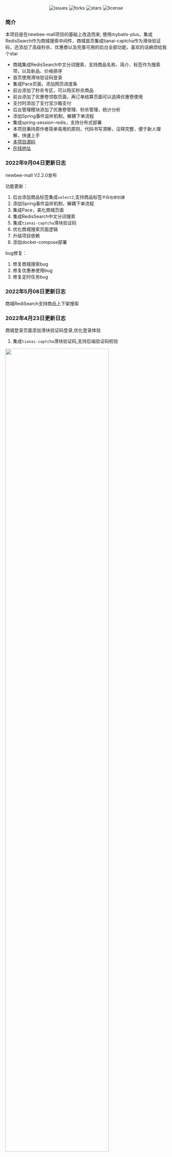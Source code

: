 <p align="center">
<img src="https://img.shields.io/github/issues/wayn111/newbee-mall" alt="issues">
<img src="https://img.shields.io/github/forks/wayn111/newbee-mall" alt="forks">
<img src="https://img.shields.io/github/stars/wayn111/newbee-mall" alt="stars">
<img src="https://img.shields.io/github/license/wayn111/newbee-mall" alt="license">
</p>

### 简介
本项目是在newbee-mall项目的基础上改造而来, 使用mybatis-plus，集成RedisSearch作为商城搜索中间件，商城首页集成tianai-captcha作为滑块验证码，还添加了高级秒杀、优惠劵以及完善可用的后台全部功能，喜欢的话麻烦给我个star

- 商城集成RedisSearch中文分词搜索，支持商品名称、简介、标签作为搜索项，以及新品、价格排序
- 首页使用滑块验证码登录
- 集成Pace页面，添加网页进度条
- 前台添加了秒杀专区，可以购买秒杀商品
- 前台添加了优惠卷领取页面，再订单结算页面可以选择优惠卷使用
- 支付时添加了支付宝沙箱支付
- 后台管理模块添加了优惠卷管理、秒杀管理，统计分析
- 添加Spring事件监听机制，解耦下单流程
- 集成spring-session-redis，支持分布式部署
- 本项目秉持原作者简单易用的原则，代码书写清晰，注释完整，便于新人理解，快速上手
- [本项目源码](https://github.com/wayn111/newbee-mall)
- [在线地址](http://121.89.238.61/newbeemall)

### 2022年9月04日更新日志
newbee-mall V2.2.0发布

功能更新：
1. 后台添加商品标签集成`select2`,支持商品标签`不存在即创建`
2. 添加Spring事件监听机制，解耦下单流程
3. 集成Pace，美化商城页面
4. 集成RedisSearch中文分词搜索
5. 集成`tianai-captcha`滑块验证码
6. 优化商城搜索页面逻辑
7. 升级项目依赖
8. 添加docker-compose部署

bug修复：
1. 修复商城搜索bug
2. 修复优惠券使用bug
3. 修复定时任务bug

### 2022年5月08日更新日志
商城RediSearch支持商品上下架搜索

### 2022年4月23日更新日志
商城登录页面添加滑块验证码登录,优化登录体验

1. 集成`tianai-captcha`滑块验证码,支持后端验证码校验
<img style="width:80%" src="https://img-blog.csdnimg.cn/dd521d119cde4eddb934eda27532cc95.png? x-oss-process=image/watermark, type_d3F5LXplbmhlaQ,shadow_50,text_Q1NETiBAV2F5bjExMQ==,size_20,color_FFFFFF,t_70,g_se,x_16">

### 2022年4月12日更新日志

使用Spring事件监听机制，解耦下单流程，集成Pace美化商城进度条

1. 添加Spring事件监听机制，解耦下单流程，将下单流程拆解为订单校验、生成订单号、发送事件异步保存订单流程
2. 集成Pace页面，添加网页进度条，美化商城页面

### 2022年3月27日更新日志

商城添加RedisSearch搜索，支持中文分词搜索，推荐、新品、价格排序搜索

1. 添加RedisSearch测试用例
2. 后台添加RedisSearch同步按钮
3. 商城支持RedisSearch中文分词搜索

### 2022年3月21日更新日志

升级版本号至2.1.3，是一个功能完善版本

1. 支持分布式部署
2. 升级spring版本至2.6.4
3. 升级mybatis-plus至3.5.1
4. 添加Dockerfile文件支持容器部署

### 2021年5月30日更新日志

升级版本号至2.1.2，是一个代码优化版本

1. 秒杀专区购物车数量显示错误bug修复
2. 支付宝沙箱支付bug修复，显示沙箱账号
   ![$K%_1@7UM)9$)Q{CWC{Z3DO.png](https://upload-images.jianshu.io/upload_images/10522714-864bb229d2460a4e.png?imageMogr2/auto-orient/strip%7CimageView2/2/w/1240)
3. 将默认编辑器替换为[froala editor](https://froala.com/wysiwyg-editor/)
   ，[与tinyMCE比较](https://froala.com//blog/editor/froala-vs-tinymce/)
   ![froala编辑器.png](https://upload-images.jianshu.io/upload_images/10522714-9ca28b3808115969.png?imageMogr2/auto-orient/strip%7CimageView2/2/w/1240)
4. 添加站点演示模式，通过拦截器对不允许操作的后台路径进行错误提示处理
   ![QQ截图20210530155159.png](https://upload-images.jianshu.io/upload_images/10522714-1631176d29e984a0.png?imageMogr2/auto-orient/strip%7CimageView2/2/w/1240)
5. 升级pom文件部分依赖

### 2021年1月14日 秒杀接口升级

本次升级主要在原有秒杀功能的基础上进行了完善，秒杀优化如下：

1. 秒杀页面静态化
2. 添加了秒杀接口限流，基于springAOP实现
3. 添加了秒杀接口防止重复提交，基于spring拦截器实现
4. 使用令牌桶算法过滤用户请求
5. 使用redis-set数据结构判断用户是否买过秒杀商品
6. 使用redis配合lua脚本进行原子自减，判断商品缓存库存是否大于0
7. 获取商品缓存，判断秒杀商品是否再有效期内
8. 执行存储过程（减库存 + 记录购买行为）
9. 使用redis-set数据结构记录购买过的用户
10. 返回用户秒杀成功VO
11. 下单后启用秒杀订单5分钟未支付超期任务
12. 订单5分钟内未支付则自动取消订单并回退库存

------

### 开发部署

```
# 1. 克隆项目
git clone git@github.com:wayn111/newbee-mall.git

# 2. 导入项目依赖
将newbee-mall目录用idea打开，导入maven依赖

# 3. 安装Mysql8.0+、Redis3.0+(RediSearch2.0+)、Jdk8+、Maven3.5+

# 4. 导入sql文件
在项目根目录下sql文件夹下，找到`newbee_mall_db_包含秒杀and优惠卷.sql`文件，新建mysql数据库newbee_mall_db，导入其中

# 5. 解压项目图片
将项目根目录下upload.zip文件加压缩到D盘upload文件夹中，eg:D:\\upload

# 6. 修改Mysql、Redis连接配置
修改`application-dev.yml`文件中数据连接配置相关信息

# 7. 启动项目
找到NewBeeMallApplication文件，右键`run AdminApplication`，启动项目

# 8. 访问
打开浏览器输入：http://localhost:84/newbeemall
```

------

**这里推荐另一套H5商城项目， [waynboot-mall](https://github.com/wayn111/waynboot-mall) 是一套全部开源的微商城项目，包含一个运营后台、h5商城和api接口。
实现了一个商城所需的首页展示、商品分类、商品详情、sku详情、商品搜索、加入购物车、结算下单、订单状态流转、商品评论等一系列功能。
技术上基于Springboot2.0，整合了Redis、RabbitMQ、ElasticSearch等常用中间件，
贴近生产环境实际经验开发而来不断完善、优化、改进中。                                        
在线地址：http://82.157.141.70/mall**

### 在线截图

| 商城首页 ![index](https://newbee-mall.oss-cn-beijing.aliyuncs.com/poster/product/index-01.gif) | 商品搜索 ![search](https://newbee-mall.oss-cn-beijing.aliyuncs.com/poster/product/search.png)|
| ---------------------------------- | ---------------------------------- |
| 购物车 ![cart](https://newbee-mall.oss-cn-beijing.aliyuncs.com/poster/product/cart.png) | 订单结算 ![settle](https://newbee-mall.oss-cn-beijing.aliyuncs.com/poster/product/settle.png)|
| 订单列表 ![orders](https://newbee-mall.oss-cn-beijing.aliyuncs.com/poster/product/orders.png) | 支付页面 ![settle](https://newbee-mall.oss-cn-beijing.aliyuncs.com/poster/product/wx-pay.png)
| 分类管理 ![分类管理](https://p6-juejin.byteimg.com/tos-cn-i-k3u1fbpfcp/4b04d591cf7c4b64b69998936298a521~tplv-k3u1fbpfcp-watermark.image) | 会员管理 ![会员管理](https://p6-juejin.byteimg.com/tos-cn-i-k3u1fbpfcp/92d7d36101d14fd8bb2a78ac776f4061~tplv-k3u1fbpfcp-watermark.image)|
| 优惠劵管理 ![优惠劵管理](https://p9-juejin.byteimg.com/tos-cn-i-k3u1fbpfcp/d795de360a0042a88e66f7e40807dfcd~tplv-k3u1fbpfcp-watermark.image) | 商品管理 ![商品管理](https://p1-juejin.byteimg.com/tos-cn-i-k3u1fbpfcp/9cbe8bcdba2448c091a6f56a85e4277f~tplv-k3u1fbpfcp-watermark.image)|
| 秒杀管理 ![秒杀管理](https://p9-juejin.byteimg.com/tos-cn-i-k3u1fbpfcp/e1a2adfd2300497b9f5e95aade9b7fe7~tplv-k3u1fbpfcp-watermark.image)| 订单管理 ![订单管理](https://p6-juejin.byteimg.com/tos-cn-i-k3u1fbpfcp/612fa67ad62d48929ae64d10e9ea58c7~tplv-k3u1fbpfcp-watermark.image)|

------

##### 秒杀专区

秒杀专区为用户展示了后台设置的秒杀商品，在秒杀有效期内可以进行商品秒杀操作. 秒杀接口使用了接口限流、Redis以及储存过程提高秒杀操作的tps

![](https://p1-juejin.byteimg.com/tos-cn-i-k3u1fbpfcp/e712d152fec14cc2ab2ba49a7fa8ffaa~tplv-k3u1fbpfcp-watermark.image)
![](https://p1-juejin.byteimg.com/tos-cn-i-k3u1fbpfcp/6cbe7bc5834947f888f3264de5b377c7~tplv-k3u1fbpfcp-watermark.image)
![](https://p6-juejin.byteimg.com/tos-cn-i-k3u1fbpfcp/6dc788dffb534669888aff9791498be0~tplv-k3u1fbpfcp-watermark.image)
![](https://p1-juejin.byteimg.com/tos-cn-i-k3u1fbpfcp/c3159a78f6204176822baa2823b7005e~tplv-k3u1fbpfcp-watermark.image)
------

##### 优惠劵领取

优惠劵页面为用户展示了后台设置的可用优惠劵，在下单时可以使用优惠卷减少下单金额

![](https://p1-juejin.byteimg.com/tos-cn-i-k3u1fbpfcp/d182eaea972b4de7862207bcf1910551~tplv-k3u1fbpfcp-watermark.image)
![](https://p9-juejin.byteimg.com/tos-cn-i-k3u1fbpfcp/263b6e8143a343e5b4d759df289135a3~tplv-k3u1fbpfcp-watermark.image)
------

##### 商城15天交易额统计

商城15天交易额统计可以为商城运营人员展示商城近期总交易金额

![](https://p3-juejin.byteimg.com/tos-cn-i-k3u1fbpfcp/6c7b1a13fa17400ca72380daca83e3b0~tplv-k3u1fbpfcp-watermark.image)

------

### 感谢

* [newbee-mall](https://github.com/newbee-ltd/newbee-mall) 项目原作者十三提供的基础项目支持

##### 参考资料

* [秒杀架构模型设计](https://www.cnblogs.com/wyq178/p/11261711.html)

* [Java高并发秒杀API（慕课网）](https://github.com/liyifeng1994/seckill)

* [⭐⭐⭐⭐秒杀系统设计与实现.互联网工程师进阶与分析🙋🐓](https://github.com/qiurunze123/miaosha)

> 推荐一下本人的[后台权限管理系统](https://github.com/wayn111/spring-mybatis-admin) ,集成了消息通知，任务调度，代码生成等常用功能，易于上手，学习，使用二次开发


### 后话

本人之前一直是在传统公司上班，接触的都是政企项目，公司各系统业务繁多数据库表设计复杂，多是业务逻辑庞大使用技术也都不算新，
算是j2ee时代的遗留产物，鉴于现在springboot、微服务、中间件等等风生水起，
又因本人对商城系统情有独钟，因此打算先用springboot搭建一个商城系统，刚好发现了newbee-mall项目
，就在此项目的基础上添加了一些自己没有接触过的新功能，一起进步。
